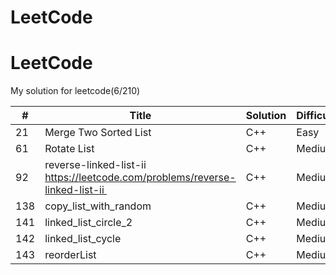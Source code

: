 # LeetCode


# LeetCode

My solution for leetcode(6/210)

| # | Title | Solution | Difficulty |
|---|-------|----------|------------|
| 21  | Merge Two Sorted List      | C++  | Easy
| 61  | Rotate List           | C++  | Medium 
| 92  | reverse-linked-list-ii https://leetcode.com/problems/reverse-linked-list-ii          | C++  | Medium 
| 138 | copy_list_with_random | C++  | Medium
| 141 | linked_list_circle_2  | C++  | Medium
| 142 | linked_list_cycle     | C++  | Medium
| 143 | reorderList           | C++  | Medium 
